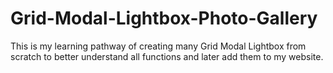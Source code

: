 # Grid-Modal-Lightbox-Photo-Gallery
This is my learning pathway of creating many Grid Modal Lightbox from scratch to better understand all functions and later add them to my website.
